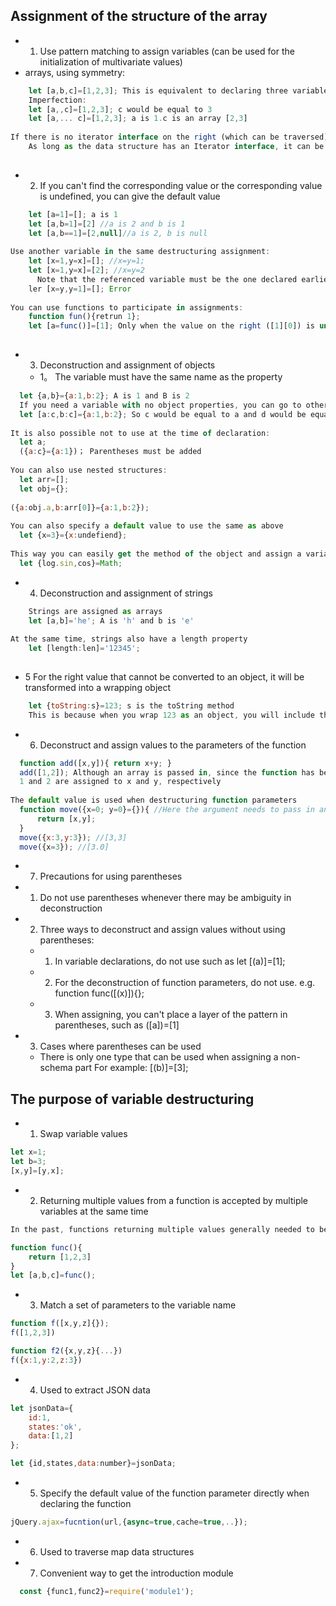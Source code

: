 ## Assignment of the structure of the array
+ 1. Use pattern matching to assign variables (can be used for the initialization of multivariate values)
 + arrays, using symmetry:
```javascript
    let [a,b,c]=[1,2,3]; This is equivalent to declaring three variables, which in turn are equal to the values on the right
    Imperfection:
    let [a,,c]=[1,2,3]; c would be equal to 3
    let [a,... c]=[1,2,3]; a is 1.c is an array [2,3]
    
If there is no iterator interface on the right (which can be traversed), then this form will report an error
    As long as the data structure has an Iterator interface, it can be deconstructed in the form of an array
    
```
 + 2. If you can't find the corresponding value or the corresponding value is undefined, you can give the default value
```javascript
    let [a=1]=[]; a is 1
    let [a,b=1]=[2] //a is 2 and b is 1
    let [a,b==1]=[2,null]//a is 2, b is null
    
Use another variable in the same destructuring assignment:
    let [x=1,y=x]=[]; //x=y=1;
    let [x=1,y=x]=[2]; //x=y=2
      Note that the referenced variable must be the one declared earlier:
    ler [x=y,y=1]=[]; Error
    
You can use functions to participate in assignments:
    function fun(){retrun 1};
    let [a=func()]=[1]; Only when the value on the right ([1][0]) is undefined, the function is executed and then assigned
    
```

+ 3. Deconstruction and assignment of objects
    + 1。 The variable must have the same name as the property

``` javascript
  let {a,b}={a:1,b:2}; A is 1 and B is 2
  If you need a variable with no object properties, you can go to other values that can be paired
  let [a:c,b:c]={a:1,b:2}; So c would be equal to a and d would be equal to b
  
It is also possible not to use at the time of declaration:
  let a;
  ({a:c}={a:1})； Parentheses must be added
  
You can also use nested structures:
  let arr=[];
  let obj={};
  
({a:obj.a,b:arr[0]}={a:1,b:2});
  
You can also specify a default value to use the same as above
  let {x=3}={x:undefiend};
  
This way you can easily get the method of the object and assign a variable to it
  let {log.sin,cos}=Math;
```
+ 4. Deconstruction and assignment of strings

```javascript
    Strings are assigned as arrays
    let [a,b]='he'; A is 'h' and b is 'e'
    
At the same time, strings also have a length property
    let [length:len]='12345';
    
```

+ 5 For the right value that cannot be converted to an object, it will be transformed into a wrapping object
  
```javascript
    let {toString:s}=123; s is the toString method
    This is because when you wrap 123 as an object, you will include the toString method
```

+ 6. Deconstruct and assign values to the parameters of the function
  
```javascript
  function add([x,y]){ return x+y; }
  add([1,2]); Although an array is passed in, since the function has been assigned using destructuring,
  1 and 2 are assigned to x and y, respectively
  
The default value is used when destructuring function parameters
  function move({x=0; y=0}={}){ //Here the argument needs to pass in an object
      return [x,y];
  }
  move({x:3,y:3}); //[3,3]
  move({x=3}); //[3.0]
```
  + 7. Precautions for using parentheses
   + 1. Do not use parentheses whenever there may be ambiguity in deconstruction
   + 2. Three ways to deconstruct and assign values without using parentheses:
     + 1. In variable declarations, do not use such as let [(a)]=[1];
     + 2. For the deconstruction of function parameters, do not use. e.g. function func([(x)]){};
     + 3. When assigning, you can't place a layer of the pattern in parentheses, such as ([a])=[1]
   + 3. Cases where parentheses can be used
     + There is only one type that can be used when assigning a non-schema part
     For example: [(b)]=[3];

## The purpose of variable destructuring
  + 1. Swap variable values
  
```javascript
let x=1;
let b=3;
[x,y]=[y,x];
```
  + 2. Returning multiple values from a function is accepted by multiple variables at the same time
  
```javascript
In the past, functions returning multiple values generally needed to be wrapped with an object or array, which was accepted by a single variable

function func(){
    return [1,2,3]
}
let [a,b,c]=func();
```

+ 3. Match a set of parameters to the variable name
  
```javascript
function f([x,y,z]{});
f([1,2,3])

function f2({x,y,z}{...})
f({x:1,y:2,z:3})

```

+ 4. Used to extract JSON data
  
```javascript
let jsonData={
    id:1,
    states:'ok',
    data:[1,2]
};

let {id,states,data:number}=jsonData;
```

+ 5. Specify the default value of the function parameter directly when declaring the function
  
```javascript
jQuery.ajax=fucntion(url,{async=true,cache=true,..});
```
  + 6. Used to traverse map data structures
  + 7. Convenient way to get the introduction module
  
```javascript
  const {func1,func2}=require('module1');
```